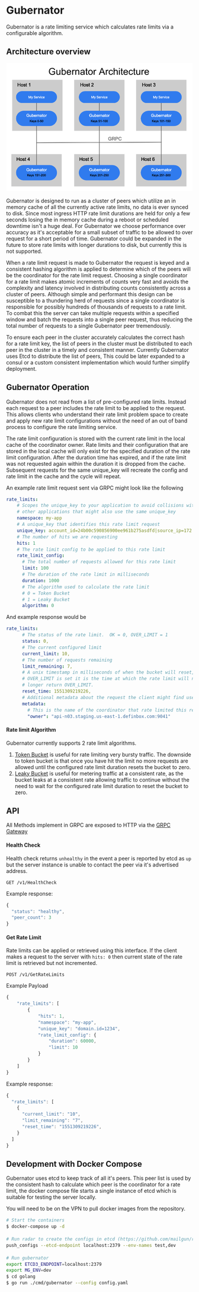 # Gubernator

Gubernator is a rate limiting service which calculates rate limits
via a configurable algorithm.

## Architecture overview

![gubernator arch image](/architecture.png)

Gubernator is designed to run as a cluster of peers which utilize an
in memory cache of all the currently active rate limits, no data is 
ever synced to disk. Since most ingress HTTP rate limit durations are 
held for only a few seconds losing the in memory cache during a reboot 
or scheduled downtime isn't a huge deal. For Gubernator we choose 
performance over accuracy as it's acceptable for a small subset of 
traffic to be allowed to over request for a short period of time. 
Gubernator could be expanded in the future to store rate limits with 
longer durations to disk, but currently this is not supported.

When a rate limit request is made to Gubernator the request is keyed and 
a consistent hashing algorithm is applied to determine which of the 
peers will be the coordinator for the rate limit request. Choosing a
single coordinator for a rate limit makes atomic increments of counts very fast 
and avoids the complexity and latency involved in distributing counts consistently 
across a cluster of peers. Although simple and performant this design can be 
susceptible to a thundering herd of requests since a single coordinator is responsible
for possibly hundreds of thousands of requests to a rate limit. To combat this the 
server can take multiple requests within a specified window and batch the requests 
into a single peer request, thus reducing the total number of requests to a single 
Gubernator peer tremendously.

To ensure each peer in the cluster accurately calculates the correct hash
for a rate limit key, the list of peers in the cluster must be distributed
to each peer in the cluster in a timely and consistent manner. Currently
Gubernator uses Etcd to distribute the list of peers, This could be later
expanded to a consul or a custom consistent implementation which would further
simplify deployment.

## Gubernator Operation

Gubernator does not read from a list of pre-configured rate limits. 
Instead each request to a peer includes the rate limit to be applied to the request.
This allows clients who understand their rate limit problem space to create and apply 
new rate limit configurations without the need of an out of band process to configure
the rate limiting service. 

The rate limit configuration is stored with the current rate limit in the local cache of
the coordinator owner. Rate limits and their configuration that are stored in the local 
cache will only exist for the specified duration of the rate limit configuration. After 
the duration time has expired, and if the rate limit was not requested again within the 
duration it is dropped from the cache. Subsequent requests for the same unique_key will 
recreate the config and rate limit in the cache and the cycle will repeat.

An example rate limit request sent via GRPC might look like the following
```yaml
rate_limits:
    # Scopes the unique_key to your application to avoid collisions with 
    # other applications that might also use the same unique_key
    namespace: my-app
    # A unique_key that identifies this rate limit request
    unique_key: account_id=24b00c590856900ee961b275asdfd|source_ip=172.0.0.1
    # The number of hits we are requesting
    hits: 1
    # The rate limit config to be applied to this rate limit
    rate_limit_config:
      # The total number of requests allowed for this rate limit
      limit: 100
      # The duration of the rate limit in milliseconds
      duration: 1000
      # The algorithm used to calculate the rate limit  
      # 0 = Token Bucket
      # 1 = Leaky Bucket
      algorithm: 0
```

And example response would be

```yaml
rate_limits:
      # The status of the rate limit.  OK = 0, OVER_LIMIT = 1
      status: 0,
      # The current configured limit
      current_limit: 10,
      # The number of requests remaining
      limit_remaining: 7,
      # A unix timestamp in milliseconds of when the bucket will reset, or if 
      # OVER_LIMIT is set it is the time at which the rate limit will no 
      # longer return OVER_LIMIT.
      reset_time: 1551309219226,
      # Additional metadata about the request the client might find useful
      metadata:
        # This is the name of the coordinator that rate limited this request
        "owner": "api-n03.staging.us-east-1.definbox.com:9041"
```

#### Rate limit Algorithm
Gubernator currently supports 2 rate limit algorithms.

1. [Token Bucket](https://en.wikipedia.org/wiki/Token_bucket) is useful for rate limiting very 
bursty traffic. The downside to token bucket is that once you have hit the limit no more requests 
are allowed until the configured rate limit duration resets the bucket to zero.
2. [Leaky Bucket](https://en.wikipedia.org/wiki/Leaky_bucket) is useful for metering traffic
at a consistent rate, as the bucket leaks at a consistent rate allowing traffic to continue
without the need to wait for the configured rate limit duration to reset the bucket to zero.

## API
All Methods implement in GRPC are exposed to HTTP via the
[GRPC Gateway](https://github.com/grpc-ecosystem/grpc-gateway)

#### Health Check
Health check returns `unhealthy` in the event a peer is reported by etcd as `up` but the server
instance is unable to contact the peer via it's advertised address.

```
GET /v1/HealthCheck
```

Example response:

```javascript
{
  "status": "healthy",
  "peer_count": 3
}
```

#### Get Rate Limit
Rate limits can be applied or retrieved using this interface. If the client
makes a request to the server with `hits: 0` then current state of the rate 
limit is retrieved but not incremented.

```
POST /v1/GetRateLimits
```

Example Payload
```javascript
{
    "rate_limits": [
        {
            "hits": 1,
            "namespace": "my-app",
            "unique_key": "domain.id=1234",
            "rate_limit_config": {
                "duration": 60000,
                "limit": 10
            }
        }
    ]
}
```

Example response:

```javascript
{
  "rate_limits": [
    {
      "current_limit": "10",
      "limit_remaining": "7",
      "reset_time": "1551309219226",
    }
  ]
}
```


## Development with Docker Compose
Gubernator uses etcd to keep track of all it's peers. This peer list is
used by the consistent hash to calculate which peer is the coordinator 
for a rate limit, the docker compose file starts a single instance of
etcd which is suitable for testing the server locally.

You will need to be on the VPN to pull docker images from the repository.

```bash
# Start the containers
$ docker-compose up -d

# Run radar to create the configs in etcd (https://github.com/mailgun/radar)
push_configs --etcd-endpoint localhost:2379 --env-names test,dev

# Run gubernator
export ETCD3_ENDPOINT=localhost:2379
export MG_ENV=dev
$ cd golang
$ go run ./cmd/gubernator --config config.yaml
```

